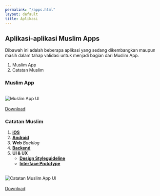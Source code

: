 ```yaml
---
permalink: "/apps.html"
layout: default
title: Aplikasi
---
```


## Aplikasi-aplikasi Muslim Apps

Dibawah ini adalah beberapa aplikasi yang sedang dikembangkan maupun masih dalam tahap validasi untuk menjadi bagian dari Muslim App.

1. Muslim App
2. Catatan Muslim

### Muslim App
<br/>
<img src="https://i.ibb.co/5Mn8sLT/master.png" 
     class="image-fit border border-primary"
     alt="Muslim App UI">
<br/>
<br/>
<a class="btn btn-danger" role="button"      href="https://i.ibb.co/5Mn8sLT/master.png"
   download="Muslim_App_UI.png">
  Download
</a>
     
### Catatan Muslim
1. [**iOS**](https://github.com/ma-pp/ma2018_ios)
2. [**Android**](https://github.com/ma-pp/ma2018_android)
3. **Web** _Backlog_
4. [**Backend**](https://github.com/ma-pp/ma2018note_flask)
5. **UI & UX** 
     * [**Design Styleguideline**](https://www.figma.com/file/QMtFwOMcZ4mEBRHs3oT9FWUe/muslim-apps-android) 
     * [**Interface Prototype**](https://www.figma.com/proto/QMtFwOMcZ4mEBRHs3oT9FWUe/muslim-apps-android?node-id=0%3A1&scaling=contain&redirected=1)
<br/>
<img src="https://i.ibb.co/cN7n5T1/master.png" 
     class="image-fit border border-primary"
     alt="Catatan Muslim App UI">
<br/>
<br/>
<a class="btn btn-danger" role="button" href="https://i.ibb.co/cN7n5T1/master.png"
   download="Catatan_Muslim_App_UI.png">
  Download
</a>